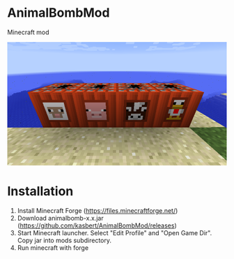 # AnimalBombMod
Minecraft mod

![Img](screenshot.png)

Installation
============

 1. Install Minecraft Forge (https://files.minecraftforge.net/)
 2. Download animalbomb-x.x.jar (https://github.com/kasbert/AnimalBombMod/releases)
 3. Start Minecraft launcher. Select "Edit Profile" and "Open Game Dir". Copy jar into mods subdirectory.
 4. Run minecraft with forge
